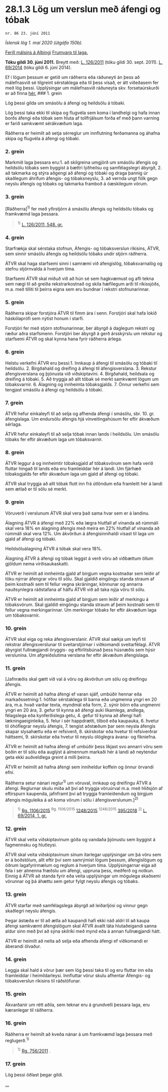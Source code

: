 # 28.1.3 Lög um verslun með áfengi og tóbak

`nr. 86 23. júní 2011`

_Íslensk lög 1. maí 2020 (útgáfa 150b)._

[Ferill málsins á Alþingi](https://www.althingi.is/thingstorf/thingmalalistar-eftir-thingum/ferill/?ltg=139&mnr=703)
[Frumvarp til laga.](https://www.althingi.is/altext/139/s/1222.html)

**Tóku gildi 30. júní 2011.**
Breytt með:
[L. 126/2011](https://althingi.is/altext/stjt/2011.126.html) (tóku gildi 30. sept. 2011).
[L. 69/2014](https://althingi.is/altext/stjt/2014.069.html) (tóku gildi 6. júní 2014).

Ef í lögum þessum er getið um ráðherra eða ráðuneyti án þess að málefnasvið sé tilgreint sérstaklega eða til þess vísað, er átt viðeðasem fer með lög þessi. Upplýsingar um málefnasvið ráðuneyta skv. forsetaúrskurði er að finna [hér.](2018119.md) ### 1. grein



Lög þessi gilda um smásölu á áfengi og heildsölu á tóbaki.

Lög þessi taka ekki til skipa og flugvéla sem koma í landhelgi og hafa innan borðs áfengi eða tóbak sem hluta af tollfrjálsum forða ef með þann varning er farið samkvæmt sérákvæðum laga.

Ráðherra er heimilt að setja sérreglur um innflutning ferðamanna og áhafna skipa og flugvéla á áfengi og tóbaki.

### 2. grein



Markmið laga þessara eru:1. að skilgreina umgjörð um smásölu áfengis og heildsölu tóbaks sem byggist á bættri lýðheilsu og samfélagslegri ábyrgð,
2. að takmarka og stýra aðgengi að áfengi og tóbaki og draga þannig úr skaðlegum áhrifum áfengis- og tóbaksneyslu,
3. að vernda ungt fólk gegn neyslu áfengis og tóbaks og takmarka framboð á óæskilegum vörum.

### 3. grein



[Ráðherra]<sup>1)</sup> fer með yfirstjórn á smásölu áfengis og heildsölu tóbaks og framkvæmd laga þessara.

> <sup>1)</sup> [L. 126/2011, 548. gr.](https://althingi.is/altext/stjt/2011.126.html)

### 4. grein



Starfrækja skal sérstaka stofnun, Áfengis- og tóbaksverslun ríkisins, ÁTVR, sem sinnir smásölu áfengis og heildsölu tóbaks undir stjórn ráðherra.

ÁTVR skal haga starfsemi sinni í samræmi við áfengislög, tóbaksvarnalög og stefnu stjórnvalda á hverjum tíma.

Starfsemi ÁTVR skal miðuð við að hún sé sem hagkvæmust og afli tekna sem nægi til að greiða rekstrarkostnað og skila hæfilegum arði til ríkissjóðs, m.a. með tilliti til þeirra eigna sem eru bundnar í rekstri stofnunarinnar.

### 5. grein



Ráðherra skipar forstjóra ÁTVR til fimm ára í senn. Forstjóri skal hafa lokið háskólaprófi sem nýtist honum í starfi.

Forstjóri fer með stjórn stofnunarinnar, ber ábyrgð á daglegum rekstri og ræður aðra starfsmenn. Forstjóri ber ábyrgð á gerð ársskýrslu um rekstur og starfsemi ÁTVR og skal kynna hana fyrir ráðherra árlega.

### 6. grein



Helstu verkefni ÁTVR eru þessi:1. Innkaup á áfengi til smásölu og tóbaki til heildsölu.
2. Birgðahald og dreifing á áfengi til áfengisverslana.
3. Rekstur áfengisverslana og þjónusta við viðskiptavini.
4. Birgðahald, heildsala og dreifing á tóbaki.
5. Að tryggja að allt tóbak sé merkt samkvæmt lögum um tóbaksvarnir.
6. Álagning og innheimta tóbaksgjalds.
7. Önnur verkefni sem tengjast smásölu á áfengi og heildsölu á tóbaki.

### 7. grein



ÁTVR hefur einkaleyfi til að selja og afhenda áfengi í smásölu, sbr. 10. gr. áfengislaga. Um endursölu áfengis hjá vínveitingahúsum fer eftir ákvæðum sérlaga.

ÁTVR hefur einkaleyfi til að selja tóbak innan lands í heildsölu. Um smásölu tóbaks fer eftir ákvæðum laga um tóbaksvarnir.

### 8. grein



ÁTVR leggur á og innheimtir tóbaksgjald af tóbaksvörum sem hafa verið fluttar hingað til lands eða eru framleiddar hér á landi. Um fjárhæð tóbaksgjalds fer eftir ákvæðum laga um gjald af áfengi og tóbaki.

ÁTVR skal tryggja að allt tóbak flutt inn frá útlöndum eða framleitt hér á landi sem ætlað er til sölu sé merkt.

### 9. grein



Vöruverð í verslunum ÁTVR skal vera það sama hvar sem er á landinu.

Álagning ÁTVR á áfengi með 22% eða lægra hlutfall af vínanda að rúmmáli skal vera 18% en álagning áfengis með meira en 22% hlutfall af vínanda að rúmmáli skal vera 12%. Um ákvörðun á áfengisinnihaldi vísast til laga um gjald af áfengi og tóbaki.

Heildsöluálagning ÁTVR á tóbak skal vera 18%.

Álagning ÁTVR á áfengi og tóbak leggst á verð vöru að viðbættum öllum gjöldum nema virðisaukaskatti.

ÁTVR er heimilt að innheimta gjald af birgjum vegna kostnaðar sem leiðir af töku nýrrar áfengrar vöru til sölu. Skal gjaldið eingöngu standa straum af þeim kostnaði sem til fellur vegna skráningar, könnunar og annarra nauðsynlegra ráðstafana af hálfu ÁTVR við að taka nýja vöru til sölu.

ÁTVR er heimilt að innheimta gjald af birgjum sem leiðir af merkingu á tóbaksvörum. Skal gjaldið eingöngu standa straum af þeim kostnaði sem til fellur vegna merkingarinnar. Um merkingar tóbaks fer eftir ákvæðum laga um tóbaksvarnir.

### 10. grein



ÁTVR skal eiga og reka áfengisverslanir. ÁTVR skal sækja um leyfi til rekstrar áfengisverslunar til sveitarstjórnar í viðkomandi sveitarfélagi. ÁTVR ábyrgist fullnægjandi öryggis- og eftirlitsbúnað þess húsnæðis sem hýsir verslunina. Um afgreiðslutíma verslana fer eftir ákvæðum áfengislaga.

### 11. grein



[Jafnræðis skal gætt við val á vöru og ákvörðun um sölu og dreifingu áfengis.

ÁTVR er heimilt að hafna áfengi ef varan sjálf, umbúðir hennar eða markaðssetning:1. höfðar sérstaklega til barna eða ungmenna yngri en 20 ára, m.a. hvað varðar texta, myndmál eða form,
2. sýnir börn eða ungmenni yngri en 20 ára,
3. gefur til kynna að áfengi auki líkamlega, andlega, félagslega eða kynferðislega getu,
4. gefur til kynna að áfengi hafi lækningaeiginleika,
5. felur í sér happdrætti, tilboð eða kaupauka,
6. hvetur til óhóflegrar neyslu áfengis,
7. tengist aðstæðum þar sem neysla áfengis skapar slysahættu eða er refsiverð,
8. skírskotar eða hvetur til refsiverðrar háttsemi,
9. skírskotar eða hvetur til neyslu ólöglegra ávana- og fíkniefna.

ÁTVR er heimilt að hafna áfengi ef umbúðir þess líkjast svo annarri vöru sem boðin er til sölu eða auglýst á almennum markaði hér á landi að neytendur geta ekki auðveldlega greint á milli þeirra.

ÁTVR er heimilt að hafna áfengi sem inniheldur koffein og önnur örvandi efni.

Ráðherra setur nánari reglur<sup>1)</sup> um vöruval, innkaup og dreifingu ÁTVR á áfengi. Reglurnar skulu miða að því að tryggja vöruúrval m.a. með hliðsjón af eftirspurn kaupenda, jafnframt því að tryggja framleiðendum og birgjum áfengis möguleika á að koma vörum í sölu í áfengisverslunum.]<sup>2)</sup> 

> <sup>1)</sup> [Rg. 1106/2015](https://althingi.ishttps://www.reglugerd.is/reglugerdir/allar/nr/1106-2015) <sup>Rg. 1106/2015</sup> [1248/2015](https://althingi.ishttps://www.reglugerd.is/reglugerdir/allar/nr/1248-2015) <sup>1248/2015</sup> [395/2018](https://althingi.ishttps://www.reglugerd.is/reglugerdir/allar/nr/395-2018) <sup>2)</sup> [L. 69/2014, 1. gr.](https://althingi.is/altext/stjt/2014.069.html)

### 12. grein



ÁTVR skal veita viðskiptavinum góða og vandaða þjónustu sem byggist á fagmennsku og hlutleysi.

ÁTVR skal veita viðskiptavinum sínum ítarlegar upplýsingar um þá vöru sem er á boðstólum, allt eftir því sem samrýmist lögum þessum, áfengislögum og öðrum lagafyrirmælum og reglum á hverjum tíma. Upplýsingarnar eiga að fela í sér almenna fræðslu um áfengi, uppruna þess, meðferð og notkun. Einnig á ÁTVR að standa fyrir eða veita upplýsingar um mögulega skaðsemi vörunnar og þá áhættu sem getur fylgt neyslu áfengis og tóbaks.

### 13. grein



ÁTVR starfar með samfélagslega ábyrgð að leiðarljósi og vinnur gegn skaðlegri neyslu áfengis.

Þegar ástæða er til að ætla að kaupandi hafi ekki náð aldri til að kaupa áfengi samkvæmt áfengislögum skal ÁTVR ávallt láta hlutaðeigandi sanna aldur sinn með því að sýna skilríki með mynd eða á annan fullnægjandi hátt.

ÁTVR er heimilt að neita að selja eða afhenda áfengi ef viðkomandi er áberandi ölvaður.

### 14. grein



Leggja skal hald á vörur þær sem lög þessi taka til og eru fluttar inn eða framleiddar í heimildarleysi. Innfluttar vörur skulu afhentar Áfengis- og tóbaksverslun ríkisins til ráðstöfunar.

### 15. grein



Ákvarðanir um rétt aðila, sem teknar eru á grundvelli þessara laga, eru kæranlegar til ráðherra.

### 16. grein



Ráðherra er heimilt að kveða nánar á um framkvæmd laga þessara með reglugerð.<sup>1)</sup> 

> <sup>1)</sup> [Rg. 756/2011](https://www.reglugerd.is/reglugerdir/allar/nr/756-2011) .



### 17. grein



Lög þessi öðlast þegar gildi.

[…](https://www.althingi.is/lagasafn/leidbeiningar/)
